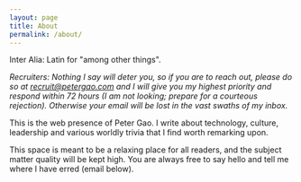 ```yaml
---
layout: page
title: About
permalink: /about/
---
```


Inter Alia: Latin for "among other things".

_Recruiters: Nothing I say will deter you, so if you are to reach out, please do so at <a href='mailt&#111;&#58;r&#101;c%72uit&#64;%70eterg%&#54;1o%2E&#99;%&#54;F&#109;'>recr&#117;&#105;t&#64;peterg&#97;o&#46;com</a> and I will give you my highest priority and respond within 72 hours (I am not looking; prepare for a courteous rejection). Otherwise your email will be lost in the vast swaths of my inbox._

This is the web presence of Peter Gao. I write about technology, culture, leadership and various worldly trivia that I find worth remarking upon.

This space is meant to be a relaxing place for all readers, and the subject matter quality will be kept high. You are always free to say hello and tell me where I have erred (email below).
